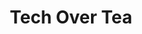 ---
id: 3
title: Tech Over Tea
description: Tech Over Tea est un podcast hebdomadaire animé par Brodie Robertson et un invité, qui discutent de l'actualité technologique et des jeux vidéo.
banner: /img/tech-watch/tech-over-tea-banner.jpg
bannerFill: contain
type: youtube
sourceLink: https://www.youtube.com/@TechOverTea
---